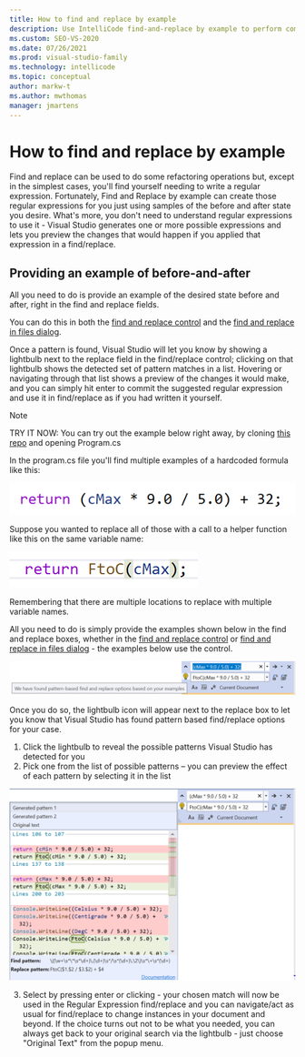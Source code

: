 ```yaml
---
title: How to find and replace by example
description: Use IntelliCode find-and-replace by example to perform complex find/replaces without needing to author your own regular expressions.
ms.custom: SEO-VS-2020
ms.date: 07/26/2021
ms.prod: visual-studio-family
ms.technology: intellicode
ms.topic: conceptual
author: markw-t
ms.author: mwthomas
manager: jmartens
---
```


# How to find and replace by example

Find and replace can be used to do some refactoring operations but, except in the simplest cases, you'll find yourself needing to write a regular expression.  Fortunately, Find and Replace by example can create those regular expressions for you just using samples of the before and after state you desire. What's more, you don't need to understand regular expressions to use it - Visual Studio generates one or more possible expressions and lets you preview the changes that would happen if you applied that expression in a find/replace.

## Providing an example of before-and-after
All you need to do is provide an example of the desired state before and after, right in the find and replace fields. 

You can do this in both the [find and replace control](/visualstudio/ide/finding-and-replacing-text?#find-and-replace-control) and the [find and replace in files dialog](/visualstudio/ide/finding-and-replacing-text?#find-in-files-and-replace-in-files).

Once a pattern is found, Visual Studio will let you know by showing a lightbulb next to the replace field in the find/replace control; clicking on that lightbulb shows the detected set of pattern matches in a list. Hovering or navigating through that list shows a preview of the changes it would make, and you can simply hit enter to commit the suggested regular expression and use it in find/replace as if you had written it yourself.

>[!NOTE] 
>TRY IT NOW: 
>You can try out the example below right away, by cloning [this repo](https://github.com/markw-t/NewFtoC) and opening Program.cs

In the program.cs file you'll find multiple examples of a hardcoded formula like this:

![Find replace by example code before](../media/intellicode-frbe-before-code.png)

Suppose you wanted to replace all of those with a call to a helper function like this on the same variable name:

![Find replace by example code after](../media/intellicode-frbe-after-code.png)

Remembering that there are multiple locations to replace with multiple variable names.

All you need to do is simply provide the examples shown below in the find and replace boxes, whether in the [find and replace control](/visualstudio/ide/finding-and-replacing-text?#find-and-replace-control) or  [find and replace in files dialog](/visualstudio/ide/finding-and-replacing-text?#find-in-files-and-replace-in-files) - the examples below use the control.

![Find replace by example find box and replace control populated and suggestions found](../media/intellicode-frbe-suggestions-found.png)

Once you do so, the lightbulb icon will appear next to the replace box to let you know that Visual Studio has found pattern based find/replace options for your case. 
1.	Click the lightbulb to reveal the possible patterns Visual Studio has detected for you
2.	Pick one from the list of possible patterns – you can preview the effect of each pattern by selecting it in the list

![Find replace by example list of suggestions found](../media/intellicode-frbe-suggestions-list.png)

3.	Select by pressing enter or clicking - your chosen match will now be used in the Regular Expression find/replace and you can navigate/act as usual for find/replace to change instances in your document and beyond. If the choice turns out not to be what you needed, you can always get back to your original search via the lightbulb - just choose "Original Text" from the popup menu.
